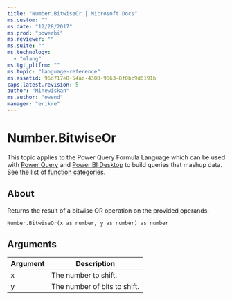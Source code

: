 ```yaml
---
title: "Number.BitwiseOr | Microsoft Docs"
ms.custom: ""
ms.date: "12/28/2017"
ms.prod: "powerbi"
ms.reviewer: ""
ms.suite: ""
ms.technology: 
  - "mlang"
ms.tgt_pltfrm: ""
ms.topic: "language-reference"
ms.assetid: 96d717e8-54ac-4308-9663-8f0bc9d6191b
caps.latest.revision: 5
author: "Minewiskan"
ms.author: "owend"
manager: "erikre"
---
```

# Number.BitwiseOr
This topic applies to the Power Query Formula Language which can be used with [Power Query](https://support.office.com/article/Introduction-to-Microsoft-Power-Query-for-Excel-6E92E2F4-2079-4E1F-BAD5-89F6269CD605) and [Power BI Desktop](http://go.microsoft.com/fwlink/p/?LinkId=618607) to build queries that mashup data. See the list of [function categories](https://msdn.microsoft.com/en-us/library/mt211003.aspx).  
  
## About  
Returns the result of a bitwise OR operation on the provided operands.  
  
```  
Number.BitwiseOr(x as number, y as number) as number  
```  
  
## Arguments  
  
|Argument|Description|  
|------------|---------------|  
|x|The number to shift.|  
|y|The number of bits to shift.|  
  
